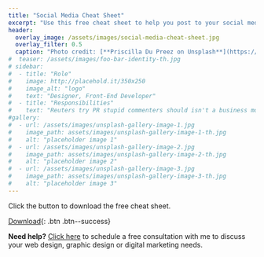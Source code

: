 ```yaml
---
title: "Social Media Cheat Sheet"
excerpt: "Use this free cheat sheet to help you post to your social media accounts at the optimal time each day for maximum likes, favorites, shares and retweets."
header:
  overlay_image: /assets/images/social-media-cheat-sheet.jpg
  overlay_filter: 0.5
  caption: "Photo credit: [**Priscilla Du Preez on Unsplash**](https://unsplash.com/photos/XkKCui44iM0)"
#  teaser: /assets/images/foo-bar-identity-th.jpg
# sidebar:
#  - title: "Role"
#    image: http://placehold.it/350x250
#    image_alt: "logo"
#    text: "Designer, Front-End Developer"
#  - title: "Responsibilities"
#    text: "Reuters try PR stupid commenters should isn't a business model"
#gallery:
#  - url: /assets/images/unsplash-gallery-image-1.jpg
#    image_path: assets/images/unsplash-gallery-image-1-th.jpg
#    alt: "placeholder image 1"
#  - url: /assets/images/unsplash-gallery-image-2.jpg
#    image_path: assets/images/unsplash-gallery-image-2-th.jpg
#    alt: "placeholder image 2"
#  - url: /assets/images/unsplash-gallery-image-3.jpg
#    image_path: assets/images/unsplash-gallery-image-3-th.jpg
#    alt: "placeholder image 3"
---
```


Click the button to download the free cheat sheet.

[Download](/assets/files/social-media-cheat-sheet.pdf){: .btn .btn--success}

<p class="notice--info"><b>Need help?</b>  <a href="/free-consultation/">Click here</a> to schedule a free consultation with me to discuss your web design, graphic design or digital marketing needs.</p>
